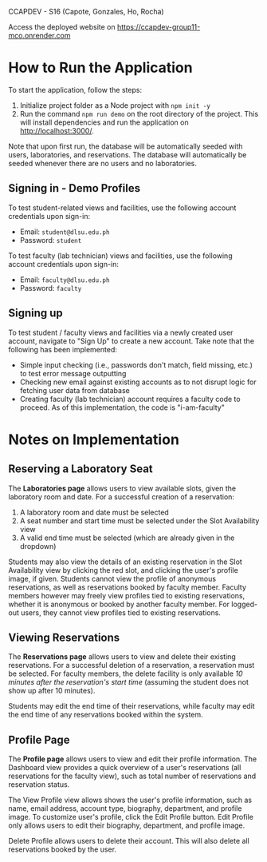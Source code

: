 CCAPDEV - S16 (Capote, Gonzales, Ho, Rocha)

Access the deployed website on https://ccapdev-group11-mco.onrender.com

# How to Run the Application

To start the application, follow the steps:
1. Initialize project folder as a Node project with `npm init -y`
2. Run the command `npm run demo` on the root directory of the project. This will install dependencies and run the application on [http://localhost:3000/](http://localhost:3000/).

Note that upon first run, the database will be automatically seeded with users, laboratories, and reservations. The database will automatically be seeded whenever there are no users and no laboratories.

## Signing in - Demo Profiles 

To test student-related views and facilities, use the following account credentials upon sign-in:
* Email: `student@dlsu.edu.ph`
* Password: `student`

To test faculty (lab technician) views and facilities, use the following account credentials upon sign-in:
* Email: `faculty@dlsu.edu.ph`
* Password: `faculty`

## Signing up

To test student / faculty views and facilities via a newly created user account, navigate to "Sign Up" to create a new account. Take note that the following has been implemented:
* Simple input checking (i.e., passwords don't match, field missing, etc.) to test error message outputting
* Checking new email against existing accounts as to not disrupt logic for fetching user data from database
* Creating faculty (lab technician) account requires a faculty code to proceed. As of this implementation, the code is "i-am-faculty"

# Notes on Implementation

## Reserving a Laboratory Seat

The **Laboratories page** allows users to view available slots, given the laboratory room and date. For a successful creation of a reservation:
1. A laboratory room and date must be selected
2. A seat number and start time must be selected under the Slot Availability view
3. A valid end time must be selected (which are already given in the dropdown)

Students may also view the details of an existing reservation in the Slot Availability view by clicking the red slot, and clicking the user's profile image, if given. Students cannot view the profile of anonymous reservations, as well as reservations booked by faculty member. Faculty members however may freely view profiles tied to existing reservations, whether it is anonymous or booked by another faculty member. For logged-out users, they cannot view profiles tied to existing reservations.

## Viewing Reservations

The **Reservations page** allows users to view and delete their existing reservations. For a successful deletion of a reservation, a reservation must be selected. For faculty members, the delete facility is only available *10 minutes after the reservation's start time* (assuming the student does not show up after 10 minutes).

Students may edit the end time of their reservations, while faculty may edit the end time of any reservations booked within the system. 

## Profile Page

The **Profile page** allows users to view and edit their profile information. The Dashboard view provides a quick overview of a user's reservations (all reservations for the faculty view), such as total number of reservations and reservation status.

The View Profile view allows shows the user's profile information, such as name, email address, account type, biography, department, and profile image. To customize user's profile, click the Edit Profile button. Edit Profile only allows users to edit their biography, department, and profile image.

Delete Profile allows users to delete their account. This will also delete all reservations booked by the user.

